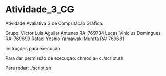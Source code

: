 # Atividade_3_CG

Atividade Avaliativa 3 de Computação Gráfica:

Grupo: Victor Luís Aguilar Antunes RA: 769734
       Lucas Vinícius Domingues RA: 769699
       Rafael Yoshio Yamawaki Murata RA: 769681
       
Instruções para execução 

Para dar permissão de execuçao: chmod a+x ./script.sh

Para rodar: ./script.sh
